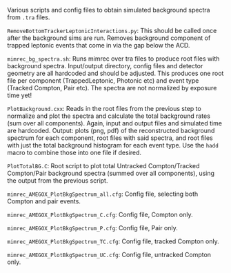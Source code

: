 Various scripts and config files to obtain simulated background spectra from `.tra` files.

`RemoveBottomTrackerLeptonicInteractions.py`: This should be called once after the background sims are run. Removes background component of trapped leptonic events that come in via the gap below the ACD.

`mimrec_bg_spectra.sh`: Runs mimrec over tra files to produce root files with background spectra. Input/output directory, config files and detector geometry are all hardcoded and should be adjusted. This produces one root file per component (TrappedLeptonic, Photonic etc) and event type (Tracked Compton, Pair etc). The spectra are not normalized by exposure time yet!

`PlotBackground.cxx`: Reads in the root files from the previous step to normalize and plot the spectra and calculate the total background rates (sum over all components). Again, input and output files and simulated time are hardcoded. Output: plots (png, pdf) of the reconstructed background spectrum for each component, root files with said spectra, and root files with just the total background histogram for each event type. Use the `hadd` macro to combine those into one file if desired. 

`PlotTotalBG.C`: Root script to plot total Untracked Compton/Tracked Compton/Pair background spectra (summed over all components), using the output from the previous script.

`mimrec_AMEGOX_PlotBkgSpectrum_all.cfg`: Config file, selecting both Compton and pair events.

`mimrec_AMEGOX_PlotBkgSpectrum_C.cfg`: Config file, Compton only.

`mimrec_AMEGOX_PlotBkgSpectrum_P.cfg`: Config file, Pair only.

`mimrec_AMEGOX_PlotBkgSpectrum_TC.cfg`: Config file, tracked Compton only.

`mimrec_AMEGOX_PlotBkgSpectrum_UC.cfg`: Config file, untracked Compton only.

